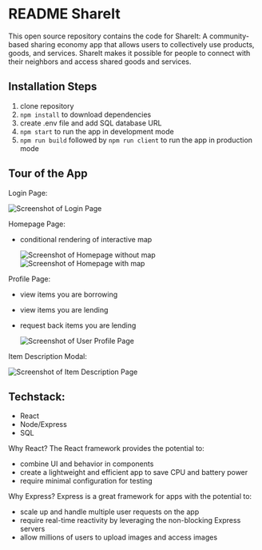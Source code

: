 # README ShareIt

This open source repository contains the code for ShareIt: A community-based sharing economy app that allows users to collectively use products, goods, and services. ShareIt makes it possible for people to connect with their neighbors and access shared goods and services.
## Installation Steps

1. clone repository
2. `npm install` to download dependencies
3. create .env file and add SQL database URL
3. `npm start` to run the app in development mode
4. `npm run build` followed by `npm run client` to run the app in production mode 

## Tour of the App

Login Page: 

  ![Screenshot of Login Page](./Frontend/Images/login_screenshot.png)

Homepage Page: 
- conditional rendering of interactive map

  ![Screenshot of Homepage without map](./Frontend/Images/homepage_screenshot.png)
    ![Screenshot of Homepage with map](./Frontend/Images/homepage_map_screenshot.png)

Profile Page:
- view items you are borrowing
- view items you are lending
- request back items you are lending

  ![Screenshot of User Profile Page](./Frontend/Images/profile_screenshot.png)

Item Description Modal: 

  ![Screenshot of Item Description Page](./Frontend/Images/itempage_screenshot.png)

## Techstack:
- React
- Node/Express
- SQL

Why React? 
The React framework provides the potential to:
- combine UI and behavior in components
- create a lightweight and efficient app to save CPU and battery power
- require minimal configuration for testing

Why Express?
Express is a great framework for apps with the potential to: 
- scale up and handle multiple user requests on the app 
- require real-time reactivity by leveraging the non-blocking Express servers
- allow millions of users to upload images and access images

